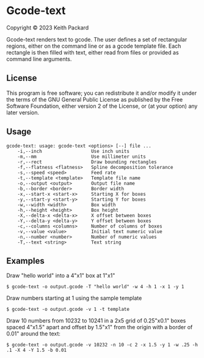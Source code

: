 # Gcode-text
Copyright © 2023 Keith Packard

Gcode-text renders text to gcode. The user defines a set of
rectangular regions, either on the command line or as a gcode template
file. Each rectangle is then filled with text, either read from files
or provided as command line arguments.

## License

This program is free software; you can redistribute it and/or modify
it under the terms of the GNU General Public License as published by
the Free Software Foundation, either version 2 of the License, or
(at your option) any later version.

## Usage

	gcode-text: usage: gcode-text <options> [--] file ...
	    -i,--inch                  Use inch units
	    -m,--mm                    Use millimeter units
	    -r,--rect                  Draw bounding rectangles
	    -f,--flatness <flatness>   Spline decomposition tolerance
	    -s,--speed <speed>         Feed rate
	    -t,--template <template>   Template file name
	    -o,--output <output>       Output file name
	    -b,--border <border>       Border width
	    -x,--start-x <start-x>     Starting X for boxes
	    -y,--start-y <start-y>     Starting Y for boxes
	    -w,--width <width>         Box width
	    -h,--height <height>       Box height
	    -X,--delta-x <delta-x>     X offset between boxes
	    -Y,--delta-y <delta-y>     Y offset between boxes
	    -c,--columns <columns>     Number of columns of boxes
	    -v,--value <value>         Initial text numeric value
	    -n,--number <number>       Number of numeric values
	    -T,--text <string>         Text string

## Examples

Draw "hello world" into a 4"x1" box at 1"x1"

	$ gcode-text -o output.gcode -T "hello world" -w 4 -h 1 -x 1 -y 1

Draw numbers starting at 1 using the sample template

	$ gcode-text -o output.gcode -v 1 -t template

Draw 10 numbers from 10232 to 10241 in a 2x5 grid of 0.25"x0.1" boxes
spaced 4"x1.5" apart and offset by 1.5"x1" from the origin with a
border of 0.01" around the text:

	$ gcode-text -o output.gcode -v 10232 -n 10 -c 2 -x 1.5 -y 1 -w .25 -h .1 -X 4 -Y 1.5 -b 0.01
